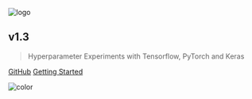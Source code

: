 ![logo](_media/talos_logo_bg.png)

## v1.3

> Hyperparameter Experiments with Tensorflow, PyTorch and Keras

[GitHub](https://github.com/autonomio/talos/)
[Getting Started](https://autonomio.github.io/talos/#/README?id=quick-start)

![color](#f0f0f0)
